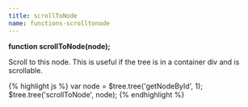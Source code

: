```yaml
---
title: scrollToNode
name: functions-scrolltonode
---
```


**function scrollToNode(node);**

Scroll to this node. This is useful if the tree is in a container div and is scrollable.

{% highlight js %}
var node = $tree.tree('getNodeById', 1);
$tree.tree('scrollToNode', node);
{% endhighlight %}
